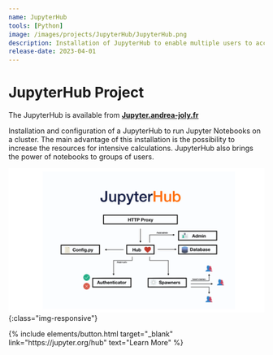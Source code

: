```yaml
---
name: JupyterHub
tools: [Python]
image: /images/projects/JupyterHub/JupyterHub.png
description: Installation of JupyterHub to enable multiple users to access Jupyter notebooks through a web browser.
release-date: 2023-04-01
---
```


# JupyterHub Project

The JupyterHub is available from <a href="https://jupyter.andrea-joly.fr"> **Jupyter.andrea-joly.fr** </a>

Installation and configuration of a JupyterHub to run Jupyter Notebooks on a cluster. The main advantage of this installation is the possibility to increase the resources for intensive calculations. JupyterHub also brings the power of notebooks to groups of users.

![image-title-here](/images/projects/JupyterHub/architecture.png){:class="img-responsive"}

<p class="text-center">
{% include elements/button.html target="_blank" link="https://jupyter.org/hub" text="Learn More" %}
</p>
